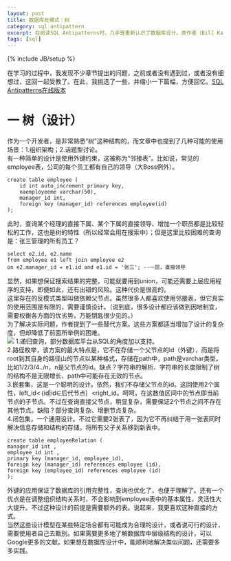 ```yaml
---
layout: post
title: 数据库反模式：树
category: sql antipattern
excerpt: 在阅读SQL Antipatterns时，几乎是重新认识了数据库设计。原作者（Bill Karwin）非常厉害，他的数据库经验对于普通的开发人员来说，是很宝贵的。尤其是像我，在设计数据库时，往往会陷入一种纠结中......
tags: [sql]
---
```

{% include JB/setup %}

在学习的过程中，我发现不少章节提出的问题，之前或者没有遇到过，或者没有细想过，这回一起受教了。在此，我挑选了一些，并缩小一下篇幅，方便回忆。<a href="http://edu.ercess.co.in/ebooks/SQL/SQL-Antipatterns-Avoiding-the-Pitfalls-of-Database-Programming.pdf">SQL Antipatterns在线版本</a>
# 一 树（设计） #
作为一个开发者，是非常熟悉“树”这种结构的，而文章中也提到了几种可能的使用场景：1.组织架构；2.话题型讨论。  
有一种简单的设计是使用外键约束，这被称为“邻接表”。比如说，常见的employee表，公司的每个员工都有自己的领导（大Boss例外）。

	create table employee (
		id int auto_increment primary key,
		naemployeeme varchar(50),
		manager_id int,
		foreign key (manager_id) references employee(id)
	);
此时，查询某个经理的直接下属、某个下属的直接领导、增加一个职员都是比较轻松的工作，这也是树的特性（所以经常会用在搜索中）；但是这里比较困难的查询是：张三管理的所有员工？  

	select e2.id, e2.name
	from employee e1 left join employee e2 
	on e2.manager_id = e1.id and e1.id = '张三'; --一层，直接领导
显然，如果想保证搜索结果的完整，可能就要用到union，可能还需要上层应用程序的支持，即便如此，还有出错的风险。这种代价是很高的。  
这里存在的反模式类型叫做依赖父节点。虽然很多人都喜欢使用邻接表，但它真实的使用范围是有限的，需要谨慎设计。（说到底，很多设计都应该做到因地制宜，需要权衡各方面的优劣势，万能钥匙很少见的。）  
为了解决实际问题，作者提到了一些替代方案。这些方案都适当增加了设计的复杂度，但却降低了前面所举例的困难。    
<img src = "{{ ASSET_PATH }}/images/sql_naive_tree_1.jpg"/> 
1.递归查询，部分数据库平台从SQL的角度加以支持。  
2.路径枚举，该方案的最大特点是，它不在存储一个父节点的id（外键），而是将root到其自身的路径山的节点以某种格式，存储在path中，path是varchar类型。比如1/2/3/4../n，n是父节点的id。缺点？字符串的解析、字符串的长度限制了树的结构不是无限增长、path中可能存在无效的节点。  
3.嵌套集，这是一个聪明的设计。依然，我们不存储父节点的id。这回使用2个属性，left_id<｛id|id∈后代节点｝<right_id。呵呵，在这数值区间中的节点即当前节点的子节点。不过在查询直接父节点，稍显复杂，需要保证2个节点之间不存在其他节点。缺陷？部分查询复杂、增删节点复杂。  
4.闭包集，一个通用设计。不过它需要2张表了，因为它不再纠结于用一张表同时解决信息存储和结构的存储。将所有父子关系移到新表中。

	create table employeeRelation (
	manager_id int ,
	employee_id int ,
	primary key (manager_id, employee_id),
	foreign key (manager_id) references employee (id),
	foreign key (employee_id) references employee (id)
	);
外键的应用保证了数据库的引用完整性，查询也优化了，也便于理解了。还有一个优点是在调整组织结构关系时，不会影响到employee表中的基本属性，灵活性大大提升。不过这种设计的前提是需要额外的表。说起来，我更喜欢这种直接的方式。  
当然这些设计模型在某些特定场合都有可能成为合理的设计，或者说可行的设计，需要使用者自己去甄别。如果需要更多地了解数据库中层级结构的设计，可以Google更多的文献。如果想在数据库设计中，能顺利地解决类似问题，还需要多多实践。